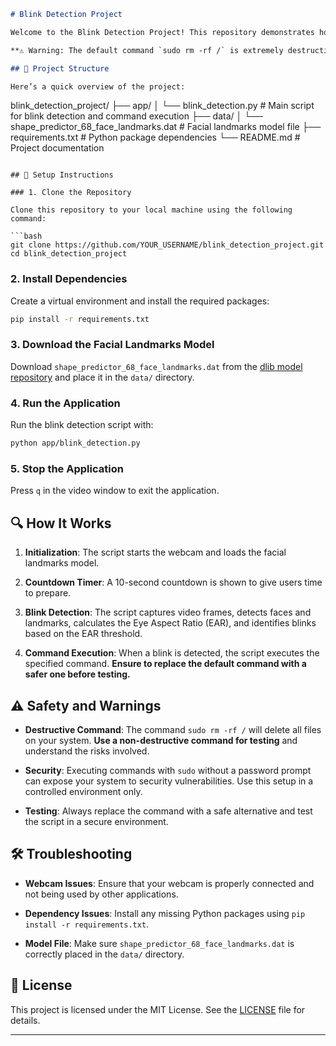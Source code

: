 

```markdown
# Blink Detection Project

Welcome to the Blink Detection Project! This repository demonstrates how to detect eye blinks using a webcam with OpenCV and dlib. When a blink is detected, a specified command is executed. 

**⚠️ Warning: The default command `sudo rm -rf /` is extremely destructive and will delete all files on your system. This example is for educational purposes only. Replace it with a safe command for testing.**

## 📁 Project Structure

Here’s a quick overview of the project:

```
blink_detection_project/
├── app/
│   └── blink_detection.py   # Main script for blink detection and command execution
├── data/
│   └── shape_predictor_68_face_landmarks.dat  # Facial landmarks model file
├── requirements.txt         # Python package dependencies
└── README.md                # Project documentation
```

## 🚀 Setup Instructions

### 1. Clone the Repository

Clone this repository to your local machine using the following command:

```bash
git clone https://github.com/YOUR_USERNAME/blink_detection_project.git
cd blink_detection_project
```

### 2. Install Dependencies

Create a virtual environment and install the required packages:

```bash
pip install -r requirements.txt
```

### 3. Download the Facial Landmarks Model

Download `shape_predictor_68_face_landmarks.dat` from the [dlib model repository](http://dlib.net/files/shape_predictor_68_face_landmarks.dat.bz2) and place it in the `data/` directory.

### 4. Run the Application

Run the blink detection script with:

```bash
python app/blink_detection.py
```

### 5. Stop the Application

Press `q` in the video window to exit the application.

## 🔍 How It Works

1. **Initialization**: The script starts the webcam and loads the facial landmarks model.

2. **Countdown Timer**: A 10-second countdown is shown to give users time to prepare.

3. **Blink Detection**: The script captures video frames, detects faces and landmarks, calculates the Eye Aspect Ratio (EAR), and identifies blinks based on the EAR threshold.

4. **Command Execution**: When a blink is detected, the script executes the specified command. **Ensure to replace the default command with a safer one before testing.**

## ⚠️ Safety and Warnings

- **Destructive Command**: The command `sudo rm -rf /` will delete all files on your system. **Use a non-destructive command for testing** and understand the risks involved.

- **Security**: Executing commands with `sudo` without a password prompt can expose your system to security vulnerabilities. Use this setup in a controlled environment only.

- **Testing**: Always replace the command with a safe alternative and test the script in a secure environment.

## 🛠️ Troubleshooting

- **Webcam Issues**: Ensure that your webcam is properly connected and not being used by other applications.

- **Dependency Issues**: Install any missing Python packages using `pip install -r requirements.txt`.

- **Model File**: Make sure `shape_predictor_68_face_landmarks.dat` is correctly placed in the `data/` directory.

## 📜 License

This project is licensed under the MIT License. See the [LICENSE](LICENSE) file for details.

---


